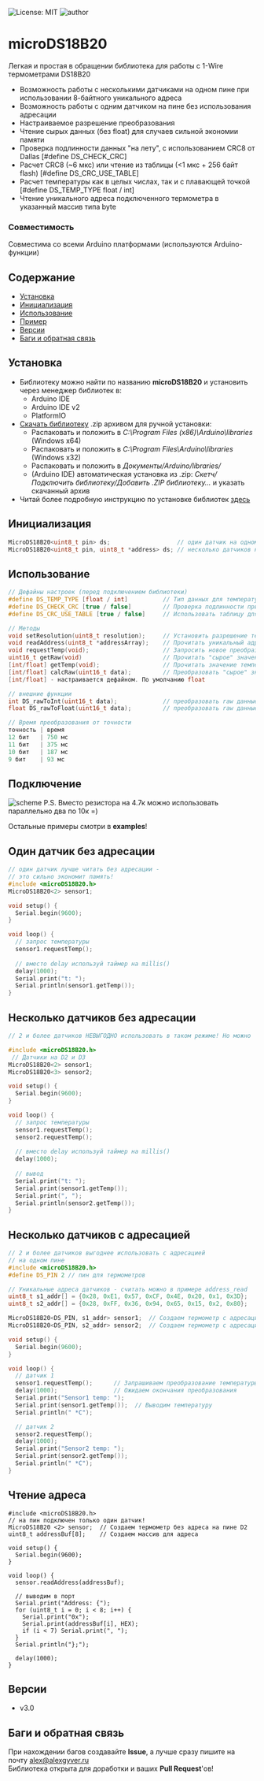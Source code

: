 ![License: MIT](https://img.shields.io/badge/License-MIT-green.svg)
![author](https://img.shields.io/badge/author-AlexGyver-informational.svg)
# microDS18B20
Легкая и простая в обращении библиотека для работы с 1-Wire термометрами DS18B20
- Возможность работы с несколькими датчиками на одном пине при использовании 8-байтного уникального адреса
- Возможность работы с одним датчиком на пине без использования адресации
- Настраиваемое разрешение преобразования
- Чтение сырых данных (без float) для случаев сильной экономии памяти
- Проверка подлинности данных "на лету", с использованием CRC8 от Dallas [#define DS_CHECK_CRC]
- Расчет CRC8 (~6 мкс) или чтение из таблицы (<1 мкс + 256 байт flash) [#define DS_CRC_USE_TABLE]
- Расчет температуры как в целых числах, так и с плавающей точкой [#define DS_TEMP_TYPE float / int]
- Чтение уникального адреса подключенного термометра в указанный массив типа byte

### Совместимость
Совместима со всеми Arduino платформами (используются Arduino-функции)

## Содержание
- [Установка](#install)
- [Инициализация](#init)
- [Использование](#usage)
- [Пример](#example)
- [Версии](#versions)
- [Баги и обратная связь](#feedback)

<a id="install"></a>
## Установка
- Библиотеку можно найти по названию **microDS18B20** и установить через менеджер библиотек в:
    - Arduino IDE
    - Arduino IDE v2
    - PlatformIO
- [Скачать библиотеку](https://github.com/GyverLibs/microDS18B20/archive/refs/heads/main.zip) .zip архивом для ручной установки:
    - Распаковать и положить в *C:\Program Files (x86)\Arduino\libraries* (Windows x64)
    - Распаковать и положить в *C:\Program Files\Arduino\libraries* (Windows x32)
    - Распаковать и положить в *Документы/Arduino/libraries/*
    - (Arduino IDE) автоматическая установка из .zip: *Скетч/Подключить библиотеку/Добавить .ZIP библиотеку…* и указать скачанный архив
- Читай более подробную инструкцию по установке библиотек [здесь](https://alexgyver.ru/arduino-first/#%D0%A3%D1%81%D1%82%D0%B0%D0%BD%D0%BE%D0%B2%D0%BA%D0%B0_%D0%B1%D0%B8%D0%B1%D0%BB%D0%B8%D0%BE%D1%82%D0%B5%D0%BA)

<a id="init"></a>
## Инициализация
```cpp
MicroDS18B20<uint8_t pin> ds;                   // один датчик на одном пине без адресации
MicroDS18B20<uint8_t pin, uint8_t *address> ds; // несколько датчиков на одном пине с адресацией
```

<a id="usage"></a>
## Использование
```cpp
// Дефайны настроек (перед подключением библиотеки)
#define DS_TEMP_TYPE [float / int]          // Тип данных для температуры (точность / экономия flash) (По умолч. float)
#define DS_CHECK_CRC [true / false]         // Проверка подлинности принятых данных (По умолч. true)
#define DS_CRC_USE_TABLE [true / false]     // Использовать таблицу для CRC. Быстрее, но +256 байт flash (<1мкс VS ~6мкс) (По умолч. false)

// Методы
void setResolution(uint8_t resolution);     // Установить разрешение термометра 9-12 бит
void readAddress(uint8_t *addressArray);    // Прочитать уникальный адрес термометра в массив
void requestTemp(void);                     // Запросить новое преобразование температуры
uint16_t getRaw(void)                       // Прочитать "сырое" значение температуры
[int/float] getTemp(void);                  // Прочитать значение температуры
[int/float] calcRaw(uint16_t data);         // Преобразовать "сырое" значение в температуру
[int/float] - настраивается дефайном. По умолчанию float

// внешние функции
int DS_rawToInt(uint16_t data);             // преобразовать raw данные в температуру int
float DS_rawToFloat(uint16_t data);         // преобразовать raw данные в температуру float

// Время преобразования от точности
точность | время
12 бит   | 750 мс
11 бит   | 375 мс
10 бит   | 187 мс
9 бит    | 93 мс
```

<a id="example"></a>
## Подключение
![scheme](/doc/scheme.png)
P.S. Вместо резистора на 4.7к можно использовать параллельно два по 10к =)

Остальные примеры смотри в **examples**!
## Один датчик без адресации
```cpp
// один датчик лучше читать без адресации - 
// это сильно экономит память!
#include <microDS18B20.h>
MicroDS18B20<2> sensor1;

void setup() {
  Serial.begin(9600);
}

void loop() {
  // запрос температуры  
  sensor1.requestTemp();
  
  // вместо delay используй таймер на millis()
  delay(1000);
  Serial.print("t: ");
  Serial.println(sensor1.getTemp());
}
```

## Несколько датчиков без адресации
```cpp
// 2 и более датчиков НЕВЫГОДНО использовать в таком режиме! Но можно

#include <microDS18B20.h>
 // Датчики на D2 и D3
MicroDS18B20<2> sensor1;
MicroDS18B20<3> sensor2;

void setup() {
  Serial.begin(9600);
}

void loop() {
  // запрос температуры  
  sensor1.requestTemp();
  sensor2.requestTemp();
  
  // вместо delay используй таймер на millis()
  delay(1000);  
  
  // вывод
  Serial.print("t: ");
  Serial.print(sensor1.getTemp());
  Serial.print(", ");
  Serial.println(sensor2.getTemp());
}
```

## Несколько датчиков с адресацией
```cpp
// 2 и более датчиков выгоднее использовать с адресацией
// на одном пине
#include <microDS18B20.h>
#define DS_PIN 2 // пин для термометров

// Уникальные адреса датчиков - считать можно в примере address_read
uint8_t s1_addr[] = {0x28, 0xE1, 0x57, 0xCF, 0x4E, 0x20, 0x1, 0x3D};
uint8_t s2_addr[] = {0x28, 0xFF, 0x36, 0x94, 0x65, 0x15, 0x2, 0x80};

MicroDS18B20<DS_PIN, s1_addr> sensor1;  // Создаем термометр с адресацией
MicroDS18B20<DS_PIN, s2_addr> sensor2;  // Создаем термометр с адресацией

void setup() {
  Serial.begin(9600);
}

void loop() {
  // датчик 1
  sensor1.requestTemp();      // Запрашиваем преобразование температуры
  delay(1000);                // Ожидаем окончания преобразования
  Serial.print("Sensor1 temp: ");
  Serial.print(sensor1.getTemp());  // Выводим температуру
  Serial.println(" *C");

  // датчик 2
  sensor2.requestTemp();
  delay(1000);
  Serial.print("Sensor2 temp: ");
  Serial.print(sensor2.getTemp());
  Serial.println(" *C");
}
```

## Чтение адреса
```
#include <microDS18B20.h>
// на пин подключен только один датчик!
MicroDS18B20 <2> sensor;  // Создаем термометр без адреса на пине D2
uint8_t addressBuf[8];    // Создаем массив для адреса

void setup() {
  Serial.begin(9600);
}

void loop() {
  sensor.readAddress(addressBuf);

  // выводим в порт
  Serial.print("Address: {");
  for (uint8_t i = 0; i < 8; i++) {
    Serial.print("0x");
    Serial.print(addressBuf[i], HEX);
    if (i < 7) Serial.print(", ");
  }
  Serial.println("};");

  delay(1000);
}
```

<a id="versions"></a>
## Версии
- v3.0

<a id="feedback"></a>
## Баги и обратная связь
При нахождении багов создавайте **Issue**, а лучше сразу пишите на почту [alex@alexgyver.ru](mailto:alex@alexgyver.ru)  
Библиотека открыта для доработки и ваших **Pull Request**'ов!